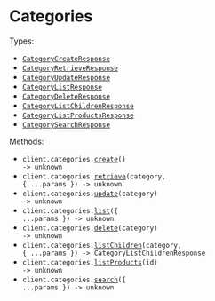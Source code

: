 # Categories

Types:

- <code><a href="./src/resources/categories.ts">CategoryCreateResponse</a></code>
- <code><a href="./src/resources/categories.ts">CategoryRetrieveResponse</a></code>
- <code><a href="./src/resources/categories.ts">CategoryUpdateResponse</a></code>
- <code><a href="./src/resources/categories.ts">CategoryListResponse</a></code>
- <code><a href="./src/resources/categories.ts">CategoryDeleteResponse</a></code>
- <code><a href="./src/resources/categories.ts">CategoryListChildrenResponse</a></code>
- <code><a href="./src/resources/categories.ts">CategoryListProductsResponse</a></code>
- <code><a href="./src/resources/categories.ts">CategorySearchResponse</a></code>

Methods:

- <code title="post /categories">client.categories.<a href="./src/resources/categories.ts">create</a>() -> unknown</code>
- <code title="get /categories/{category}">client.categories.<a href="./src/resources/categories.ts">retrieve</a>(category, { ...params }) -> unknown</code>
- <code title="put /categories/{category}">client.categories.<a href="./src/resources/categories.ts">update</a>(category) -> unknown</code>
- <code title="get /categories">client.categories.<a href="./src/resources/categories.ts">list</a>({ ...params }) -> unknown</code>
- <code title="delete /categories/{category}">client.categories.<a href="./src/resources/categories.ts">delete</a>(category) -> unknown</code>
- <code title="get /categories/{category}/children">client.categories.<a href="./src/resources/categories.ts">listChildren</a>(category, { ...params }) -> CategoryListChildrenResponse</code>
- <code title="get /categories/{id}/products">client.categories.<a href="./src/resources/categories.ts">listProducts</a>(id) -> unknown</code>
- <code title="get /categories/search">client.categories.<a href="./src/resources/categories.ts">search</a>({ ...params }) -> unknown</code>
